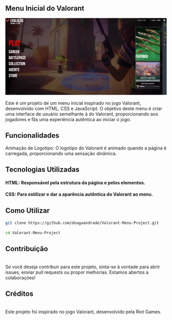 ## Menu Inicial do Valorant

![preview](preview.png)

Este é um projeto de um menu inicial inspirado no jogo Valorant, desenvolvido com HTML, CSS e JavaScript. O objetivo deste menu é criar uma interface de usuário semelhante à do Valorant, proporcionando aos jogadores e fãs uma experiência autêntica ao iniciar o jogo.

## Funcionalidades
Animação de Logotipo: O logotipo do Valorant é animado quando a página é carregada, proporcionando uma sensação dinâmica.

## Tecnologias Utilizadas

#### HTML: Responsável pela estrutura da página e pelos elementos.

#### CSS: Para estilizar e dar a aparência autêntica do Valorant ao menu.

## Como Utilizar

```bash
git clone https://github.com/dougaandrade/Valorant-Menu-Project.git
````
```bash
cd Valorant-Menu-Project
```
## Contribuição
<br>
Se você deseja contribuir para este projeto, sinta-se à vontade para abrir issues, enviar pull requests ou propor melhorias. Estamos abertos a colaborações!

## Créditos
<br>
Este projeto foi inspirado no jogo Valorant, desenvolvido pela Riot Games.
